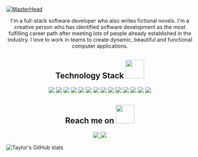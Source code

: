 
[![MasterHead](https://www.dualshockers.com/static/uploads/2022/02/brilliant-stars-charizard-1140x641.jpg)](github.com/thart003)

<p align="center">
 I'm a full-stack software developer who also writes fictional novels. I'm a creative person who has identified software development as the most fulfilling career path after meeting lots of people already established in the industry. I love to work in teams to create dynamic, beautiful and functional computer applications.
</p>

<h2 align="center">Technology Stack <img src="https://encrypted-tbn0.gstatic.com/images?q=tbn:ANd9GcT3HLbBAh4SeIPQj6jHzYSVy77B50sYplL4SA&usqp=CAU" width="50"></h2>

<p align="center">
 <img src="https://img.shields.io/badge/C-00599C?style=flat-square&logo=c&logoColor=white"/>
<img src="https://img.shields.io/badge/-java-E34A86?style=flat-square&logo=java"/>
<img src="https://img.shields.io/badge/-C++-00599C?style=flat-square&logo=c"/>
<img src="https://img.shields.io/badge/-HTML5-E34F26?style=flat-square&logo=html5&logoColor=white"/>
<img src="https://img.shields.io/badge/-CSS3-1572B6?style=flat-square&logo=css3"/>
<img src="https://img.shields.io/badge/-Bootstrap-563D7C?style=flat-square&logo=bootstrap"/>
<img src="https://img.shields.io/badge/-Heroku-430098?style=flat-square&logo=heroku"/>
<img src="https://img.shields.io/badge/-JavaScript-black?style=flat-square&logo=javascript"/>
<img src="https://img.shields.io/badge/-Nodejs-black?style=flat-square&logo=Node.js"/>
<img src="https://img.shields.io/badge/-React-black?style=flat-square&logo=react"/>
<img src="https://img.shields.io/badge/-MongoDB-black?style=flat-square&logo=mongodb"/>
<img src="https://img.shields.io/badge/-MySQL-black?style=flat-square&logo=mysql"/>
<img src="https://img.shields.io/badge/-Git-black?style=flat-square&logo=git"/>
<img src="https://img.shields.io/badge/-GitHub-black?style=flat-square&logo=github"/>
</p>

<h2 align="center">Reach me on <img src="https://media0.giphy.com/media/jqNPzdTTxQfOgOqpO4/source.gif" width="50"></h2>

<p align="center">
<a href="mailto: thart003@ucr.edu">
 <img src="https://encrypted-tbn0.gstatic.com/images?q=tbn:ANd9GcSpytI_ZUw-F00qnoJfvSoW0sWIj3zJHb0M1nD6dBc4YrAKkd1ynpHfsX7rsZeegl-hJKw&usqp=CAU"/>
</a>
<a href="https://www.linkedin.com/in/taylorhart003/">
 <img src="https://encrypted-tbn0.gstatic.com/images?q=tbn:ANd9GcTZmT0xGr1uxOsx4Vrc78rgG8XKo4IYhOHgbA&usqp=CAU"/>
</a>

![Taylor's GitHub stats](https://github-readme-stats.vercel.app/api?username=thart003&theme=kacho_ga&show_icons=true)


